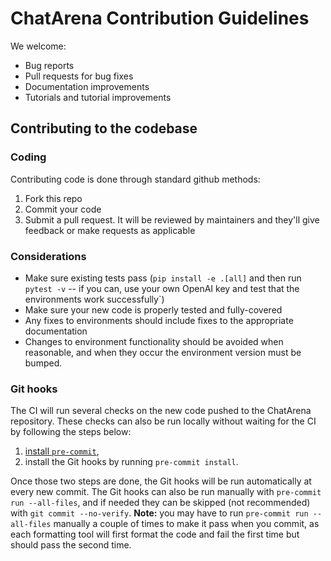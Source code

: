 # ChatArena Contribution Guidelines

We welcome:

- Bug reports
- Pull requests for bug fixes
- Documentation improvements
- Tutorials and tutorial improvements

## Contributing to the codebase

### Coding

Contributing code is done through standard github methods:

1. Fork this repo
3. Commit your code
4. Submit a pull request. It will be reviewed by maintainers and they'll give feedback or make requests as applicable

### Considerations

- Make sure existing tests pass (`pip install -e .[all]` and then run `pytest -v` -- if you can, use your own OpenAI key and test that the environments work
  successfully`)
- Make sure your new code is properly tested and fully-covered
- Any fixes to environments should include fixes to the appropriate documentation
- Changes to environment functionality should be avoided when reasonable, and when they occur the environment version must be bumped.

### Git hooks

The CI will run several checks on the new code pushed to the ChatArena repository. These checks can also be run locally without waiting for the CI by following
the steps below:

1. [install `pre-commit`](https://pre-commit.com/#install),
2. install the Git hooks by running `pre-commit install`.

Once those two steps are done, the Git hooks will be run automatically at every new commit. The Git hooks can also be run manually with
`pre-commit run --all-files`, and if needed they can be skipped (not recommended) with `git commit --no-verify`. **Note:** you may have to run
`pre-commit run --all-files` manually a couple of times to make it pass when you commit, as each formatting tool will first format the code and fail the first
time but should pass the second time.
